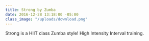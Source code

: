```yaml
---
title: Strong by Zumba
date: 2016-12-28 13:18:00 -05:00
class_image: "/uploads/download.png"
---
```


Strong is a HIIT class Zumba style! High Intensity Interval training. 